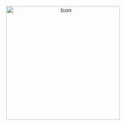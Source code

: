 <p align="center">
  <img src="https://github.com/user-attachments/assets/e23934f3-982a-4c6b-be7a-33aaed5dd77a" alt="Icon" width="300" height="300">
</p>
